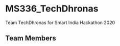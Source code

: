 # MS336_TechDhronas
Team TechDhronas for Smart India Hackathon 2020

## Team Members
<img url="Images/Capture.png" >
